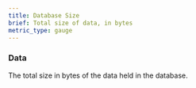 ```yaml
---
title: Database Size
brief: Total size of data, in bytes
metric_type: gauge
---
```


### Data

The total size in bytes of the data held in the database.     
